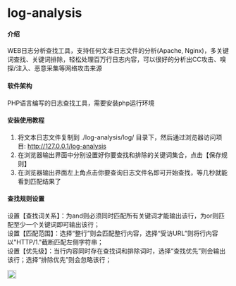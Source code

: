 # log-analysis

#### 介绍
WEB日志分析查找工具，支持任何文本日志文件的分析(Apache, Nginx)，多关键词查找、关键词排除，轻松处理百万行日志内容，可以很好的分析出CC攻击、嗅探/注入、恶意采集等网络攻击来源


#### 软件架构
PHP语言编写的日志查找工具，需要安装php运行环境


#### 安装使用教程
1. 将文本日志文件复制到 ./log-analysis/log/ 目录下，然后通过浏览器访问项目: http://127.0.0.1/log-analysis
2. 在浏览器输出界面中分别设置好你要查找和排除的关键词集合，点击【保存规则】
3. 在浏览器输出界面左上角点击你要查询日志文件名即可开始查找，等几秒就能看到匹配结果了


#### 查找规则设置
设置【查找词关系】：为and则必须同时匹配所有关键词才能输出该行，为or则匹配至少一个关键词即可输出该行；<br />
设置【匹配范围】：选择“整行”则会匹配整行内容，选择“受访URL”则将行内容以"HTTP/1."截断匹配左侧字符串；<br />
设置【优先级】：当行内容同时存在查找词和排除词时，选择“查找优先”则会输出该行；选择“排除优先”则会忽略该行；<br />




[<img src="https://api.gitsponsors.com/api/badge/img?id=179625452" height="20">](https://api.gitsponsors.com/api/badge/link?p=kIWlJLB8yDXphtwVgCMa8bkaJSqk+217sVIvz0PLz0sswiLwjopO+Kn7EhQPSWV0QhhfZkaIjByHXg4gbVGktFqn4ofazoOPY2VX6mT2kkpZSsm0bNppGXX0CumOQTFBaxGq8v4xYvHq/wEExNDDMg==)
